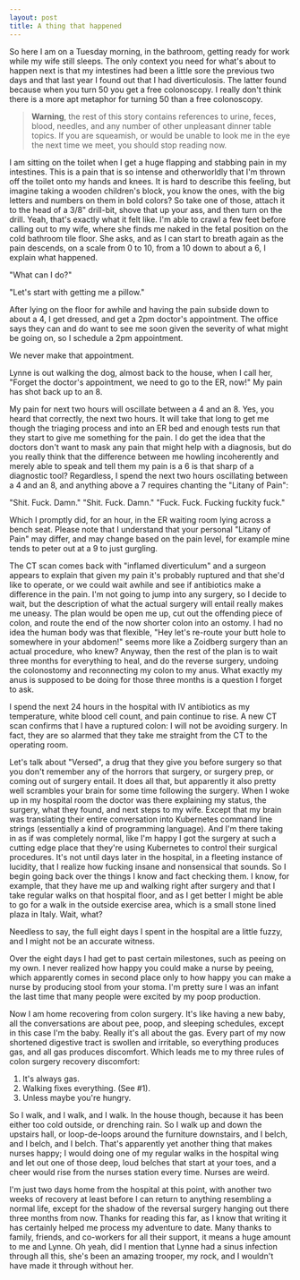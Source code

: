 ```yaml
---
layout: post
title: A thing that happened
---
```


So here I am on a Tuesday morning, in the bathroom, getting ready for work
while my wife still sleeps. The only context you need for what's about to
happen next is that my intestines had been a little sore the previous two
days and that last year I found out that I had diverticulosis. The latter
found because when you turn 50 you get a free colonoscopy. I really don't
think there is a more apt metaphor for turning 50 than a free colonoscopy.

> **Warning**, the rest of this story contains references to urine, feces,
> blood, needles, and any number of other unpleasant dinner table topics. If
> you are squeamish, or would be unable to look me in the eye the next time we
> meet, you should stop reading now.

I am sitting on the toilet when I get a huge flapping and stabbing pain in my
intestines. This is a pain that is so intense and otherworldly that I'm thrown
off the toilet onto my hands and knees. It is hard to describe this feeling,
but imagine taking a wooden children's block, you know the ones, with the big
letters and numbers on them in bold colors? So take one of those, attach it to
the head of a 3/8" drill-bit, shove that up your ass, and then turn on the
drill. Yeah, that's exactly what it felt like. I'm able to crawl a few
feet before calling out to my wife, where she finds me naked in the fetal
position on the cold bathroom tile floor. She asks, and as I can start to
breath again as the pain descends, on a scale from 0 to 10, from a 10 down to
about a 6, I explain what happened.

"What can I do?"

"Let's start with getting me a pillow."

After lying on the floor for awhile and having the pain subside down to about
a 4, I get dressed, and get a 2pm doctor's appointment. The office says they
can and do want to see me soon given the severity of what might be going on,
so I schedule a 2pm appointment.

We never make that appointment.

Lynne is out walking the dog, almost back to the house, when I call her,
"Forget the doctor's appointment, we need to go to the ER, now!" My pain has
shot back up to an 8.

My pain for next two hours will oscillate between a 4 and an 8. Yes, you heard
that correctly, the next two hours. It will take that long to get me though
the triaging process and into an ER bed and enough tests run that they start
to give me something for the pain. I do get the idea that the doctors don't
want to mask any pain that might help with a diagnosis, but do you really
think that the difference between me howling incoherently and merely able to
speak and tell them my pain is a 6 is that sharp of a diagnostic tool?
Regardless, I spend the next two hours oscillating between a 4 and an 8, and
anything above a 7 requires chanting the "Litany of Pain":

  "Shit. Fuck. Damn."
  "Shit. Fuck. Damn."
  "Fuck. Fuck. Fucking fuckity fuck."

Which I promptly did, for an hour, in the ER waiting room lying across a bench
seat. Please note that I understand that your personal "Litany of Pain" may differ,
and may change based on the pain level, for example mine tends to peter out at
a 9 to just gurgling.

The CT scan comes back with "inflamed diverticulum" and a surgeon appears to
explain that given my pain it's probably ruptured and that she'd like to
operate, or we could wait awhile and see if antibiotics make a difference in
the pain. I'm not going to jump into any surgery, so I decide to wait, but the
description of what the actual surgery will entail really makes me uneasy. The
plan would be open me up, cut out the offending piece of colon, and route the
end of the now shorter colon into an ostomy. I had no idea the human body was
that flexible, "Hey let's re-route your butt hole to somewhere in your
abdomen!" seems more like a Zoidberg surgery than an actual procedure, who
knew? Anyway, then the rest of the plan is to wait three months for everything
to heal, and do the reverse surgery, undoing the colonostomy and reconnecting
my colon to my anus. What exactly my anus is supposed to be doing for those
three months is a question I forget to ask.

I spend the next 24 hours in the hospital with IV antibiotics as my
temperature, white blood cell count, and pain continue to rise. A new CT scan
confirms that I have a ruptured colon: I will not be avoiding surgery. In
fact, they are so alarmed that they take me straight from the CT to the
operating room.

Let's talk about "Versed", a drug that they give you before surgery so that
you don't remember any of the horrors that surgery, or surgery prep, or coming
out of surgery entail. It does all that, but apparently it also pretty well
scrambles your brain for some time following the surgery. When I woke up in my
hospital room the doctor was there explaining my status, the surgery, what
they found, and next steps to my wife. Except that my brain was translating
their entire conversation into Kubernetes command line strings (essentially a
kind of programming language). And I'm there taking in as if was completely
normal, like I'm happy I got the surgery at such a cutting edge place that
they're using Kubernetes to control their surgical procedures. It's not until
days later in the hospital, in a fleeting instance of lucidity, that I realize
how fucking insane and nonsensical that sounds. So I begin going back over
the things I know and fact checking them. I know, for example, that they have
me up and walking right after surgery and that I take regular walks on that
hospital floor, and as I get better I might be able to go for a walk in the
outside exercise area, which is a small stone lined plaza in Italy. Wait,
what?

Needless to say, the full eight days I spent in the hospital are a little
fuzzy, and I might not be an accurate witness.

Over the eight days I had get to past certain milestones, such as peeing on my
own. I never realized how happy you could make a nurse by peeing, which
apparently comes in second place only to how happy you can make a nurse by
producing stool from your stoma. I'm pretty sure I was an infant the last time
that many people were excited by my poop production.

Now I am home recovering from colon surgery. It's like having a new baby, all
the conversations are about pee, poop, and sleeping schedules, except in this
case I'm the baby. Really it's all about the gas. Every part of my now
shortened digestive tract is swollen and irritable, so everything produces
gas, and all gas produces discomfort. Which leads me to my three rules of
colon surgery recovery discomfort:

  1. It's always gas.
  2. Walking fixes everything. (See #1).
  3. Unless maybe you're hungry.

So I walk, and I walk, and I walk. In the house though, because it has been
either too cold outside, or drenching rain. So I walk up and down the upstairs
hall, or loop-de-loops around the furniture downstairs, and I belch, and I
belch, and I belch. That's apparently yet another thing that makes nurses
happy; I would doing one of my regular walks in the hospital wing and let out
one of those deep, loud belches that start at your toes, and a cheer would
rise from the nurses station every time. Nurses are weird.

I'm just two days home from the hospital at this point, with another two weeks
of recovery at least before I can return to anything resembling a normal life,
except for the shadow of the reversal surgery hanging out there three months
from now. Thanks for reading this far, as I know that writing it has certainly
helped me process my adventure to date. Many thanks to family, friends, and
co-workers for all their support, it means a huge amount to me and Lynne. Oh
yeah, did I mention that Lynne had a sinus infection through all this, she's
been an amazing trooper, my rock, and I wouldn't have made it through without
her.

<a href="https://brid.gy/publish/twitter"></a>
